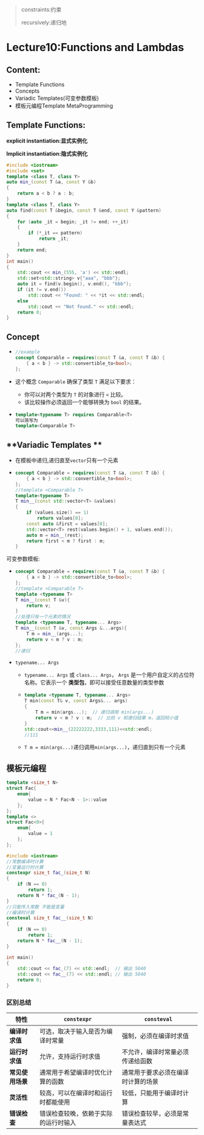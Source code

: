 

>constraints:约束
>
>recursively:递归地

# Lecture10:Functions and Lambdas



## **Content:**

- Template Functions
- Concepts
- Variadic Templates(可变参数模板)
- 模板元编程Template MetaProgramming



## Template Functions:



**explicit instantiation:显式实例化**

**Implicit instantiation:隐式实例化**

```cpp
#include <iostream>
#include <set>
template <class T, class Y>
auto min_(const T &a, const Y &b)
{
    return a < b ? a : b;
}
template <class T, class Y>
auto find(const T &begin, const T &end, const Y &pattern)
{
    for (auto _it = begin; _it != end; ++_it)
    {
        if (*_it == pattern)
            return _it;
    }
    return end;
}
int main()
{
    std::cout << min_(555, 'a') << std::endl;
    std::set<std::string> v{"aaa", "bbb"};
    auto it = find(v.begin(), v.end(), "bbb");
    if (it != v.end())
        std::cout << "Found: " << *it << std::endl;
    else
        std::cout << "Not found." << std::endl;
    return 0;
}
```

## **Concept**

- ```cpp
  //example
  concept Comparable = requires(const T &a, const T &b) {
      { a < b } -> std::convertible_to<bool>;
  };
  ```

- 这个概念 `Comparable` 确保了类型 `T` 满足以下要求：

  - 你可以对两个类型为 `T` 的对象进行 `<` 比较。
  - 该比较操作必须返回一个能够转换为 `bool` 的结果。

- ```cpp
  template<typename T> requires Comparable<T>
  可以简写为
  template<Comparable T>
  ```

## **Variadic Templates **

- 在模板中递归,递归直至`vector`只有一个元素

- ```cpp
  concept Comparable = requires(const T &a, const T &b) {
      { a < b } -> std::convertible_to<bool>;
  };
  //template <Comparable T>
  template<typename T>
  T min__(const std::vector<T> &values)
  {
      if (values.size() == 1)
          return values[0];
      const auto &first = values[0];
      std::vector<T> rest(values.begin() + 1, values.end());
      auto m = min__(rest);
      return first < m ? first : m;
  }
  ```

可变参数模板:

- ```cpp
  concept Comparable = requires(const T &a, const T &b) {
      { a < b } -> std::convertible_to<bool>;
  };
  //template <Comparable T>
  template <typename T>
  T min__(const T &v){
      return v;
  }
  //处理只有一个元素的情况 
  template <typename T, typename... Args>
  T min__(const T &v, const Args &...args){
      T m = min__(args...);
      return v < m ? v : m;
  };
  //递归
  ```

- `typename... Args`

  - `typename... Args` 或 `class... Args`， `Args` 是一个用户自定义的占位符名称。它表示一个 **类型包**，即可以接受任意数量的类型参数

  - ```cpp
    template <typename T, typename... Args>
    T min(const T& v, const Args&... args)
    {
        T m = min(args...);  // 递归调用 min(args...)
        return v < m ? v : m;  // 比较 v 和递归结果 m，返回较小值
    }
    std::cout<<min__(22222222,3333,111)<<std::endl;
    //111
    ```

  - `T m = min(args...)`递归调用`min(args...)`，递归直到只有一个元素

## **模板元编程**

```cpp
template <size_t N>
struct Fac{
    enum{
        value = N * Fac<N - 1>::value
    };
};
template <>
struct Fac<0>{
    enum{
        value = 1
    };
};
```

```cpp
#include <iostream>
//常数编译时计算
//变量运行时计算
constexpr size_t fac_(size_t N)
{
    if (N == 0)
        return 1;
    return N * fac_(N - 1);
}
//只能传入常数 不能是变量
//编译时计算
consteval size_t fac__(size_t N)
{
    if (N == 0)
        return 1;
    return N * fac__(N - 1);
}

int main()
{
    std::cout << fac_(7) << std::endl;  // 输出 5040
    std::cout << fac__(7) << std::endl; // 输出 5040
    return 0;
}

```



### **区别总结**

| 特性             | `constexpr`                          | `consteval`                        |
| ---------------- | ------------------------------------ | ---------------------------------- |
| **编译时求值**   | 可选，取决于输入是否为编译时常量     | 强制，必须在编译时求值             |
| **运行时求值**   | 允许，支持运行时求值                 | 不允许，编译时常量必须传递给函数   |
| **常见使用场景** | 通常用于希望编译时优化计算的函数     | 通常用于要求必须在编译时计算的场景 |
| **灵活性**       | 较高，可以在编译时和运行时都能使用   | 较低，只能用于编译时计算           |
| **错误检查**     | 错误检查较晚，依赖于实际的运行时输入 | 错误检查较早，必须是常量表达式     |

